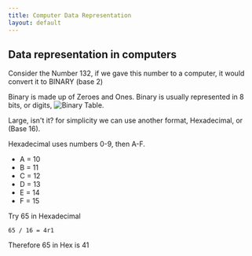 ```yaml
---
title: Computer Data Representation
layout: default
---
```


## Data representation in computers
        
Consider the Number 132, if we gave this number to a computer, it would convert it to BINARY (base 2)

Binary is made up of Zeroes and Ones. Binary is usually represented in 8 bits, or digits, ![Binary Table](/assets/images/bintable_1.png).

Large, isn't it? for simplicity we can use another format, Hexadecimal, or (Base 16).

Hexadecimal uses numbers 0-9, then A-F.<br>
- A = 10
- B = 11
- C = 12
- D = 13
- E = 14
- F = 15

Try 65 in Hexadecimal

    65 / 16 = 4r1

Therefore 65 in Hex is 41